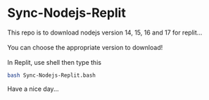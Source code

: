 # Sync-Nodejs-Replit

This repo is to download nodejs version 14, 15, 16 and 17 for replit...
<br></br>
You can choose the appropriate version to download!
<br></br>
In Replit, use shell then type this
  ```sh
  bash Sync-Nodejs-Replit.bash
  ```
Have a nice day...
